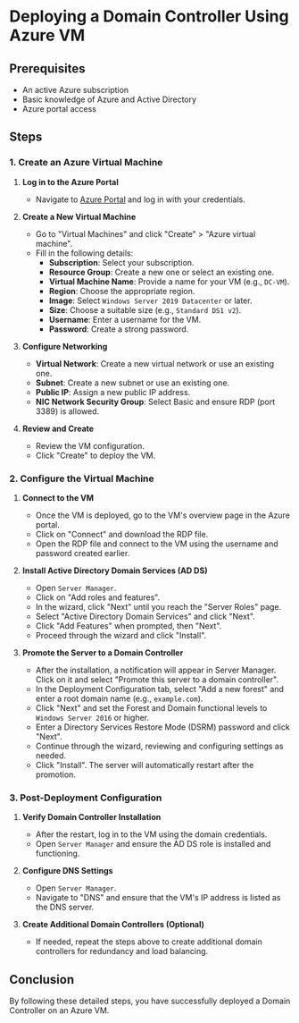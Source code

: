 # Deploying a Domain Controller Using Azure VM

## Prerequisites
- An active Azure subscription
- Basic knowledge of Azure and Active Directory
- Azure portal access

## Steps

### 1. Create an Azure Virtual Machine

1. **Log in to the Azure Portal**
   - Navigate to [Azure Portal](https://portal.azure.com) and log in with your credentials.

2. **Create a New Virtual Machine**
   - Go to "Virtual Machines" and click "Create" > "Azure virtual machine".
   - Fill in the following details:
     - **Subscription**: Select your subscription.
     - **Resource Group**: Create a new one or select an existing one.
     - **Virtual Machine Name**: Provide a name for your VM (e.g., `DC-VM`).
     - **Region**: Choose the appropriate region.
     - **Image**: Select `Windows Server 2019 Datacenter` or later.
     - **Size**: Choose a suitable size (e.g., `Standard DS1 v2`).
     - **Username**: Enter a username for the VM.
     - **Password**: Create a strong password.

3. **Configure Networking**
   - **Virtual Network**: Create a new virtual network or use an existing one.
   - **Subnet**: Create a new subnet or use an existing one.
   - **Public IP**: Assign a new public IP address.
   - **NIC Network Security Group**: Select Basic and ensure RDP (port 3389) is allowed.

4. **Review and Create**
   - Review the VM configuration.
   - Click "Create" to deploy the VM.

### 2. Configure the Virtual Machine

1. **Connect to the VM**
   - Once the VM is deployed, go to the VM's overview page in the Azure portal.
   - Click on "Connect" and download the RDP file.
   - Open the RDP file and connect to the VM using the username and password created earlier.

2. **Install Active Directory Domain Services (AD DS)**
   - Open `Server Manager`.
   - Click on "Add roles and features".
   - In the wizard, click "Next" until you reach the "Server Roles" page.
   - Select "Active Directory Domain Services" and click "Next".
   - Click "Add Features" when prompted, then "Next".
   - Proceed through the wizard and click "Install".

3. **Promote the Server to a Domain Controller**
   - After the installation, a notification will appear in Server Manager. Click on it and select "Promote this server to a domain controller".
   - In the Deployment Configuration tab, select "Add a new forest" and enter a root domain name (e.g., `example.com`).
   - Click "Next" and set the Forest and Domain functional levels to `Windows Server 2016` or higher.
   - Enter a Directory Services Restore Mode (DSRM) password and click "Next".
   - Continue through the wizard, reviewing and configuring settings as needed.
   - Click "Install". The server will automatically restart after the promotion.

### 3. Post-Deployment Configuration

1. **Verify Domain Controller Installation**
   - After the restart, log in to the VM using the domain credentials.
   - Open `Server Manager` and ensure the AD DS role is installed and functioning.

2. **Configure DNS Settings**
   - Open `Server Manager`.
   - Navigate to "DNS" and ensure that the VM's IP address is listed as the DNS server.

3. **Create Additional Domain Controllers (Optional)**
   - If needed, repeat the steps above to create additional domain controllers for redundancy and load balancing.


## Conclusion

By following these detailed steps, you have successfully deployed a Domain Controller on an Azure VM. 

